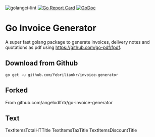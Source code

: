 ![golangci-lint](https://github.com/febriliankr/invoice-generator/actions/workflows/golangci-lint.yml/badge.svg)
[![Go Report Card](https://goreportcard.com/badge/github.com/febriliankr/invoice-generator)](https://goreportcard.com/report/github.com/febriliankr/invoice-generator)
[![GoDoc](https://godoc.org/github.com/febriliankr/invoice-generator?status.svg)](https://godoc.org/github.com/febriliankr/invoice-generator)

# Go Invoice Generator

A super fast golang package to generate invoices, delivery notes and quotations as pdf
using https://github.com/go-pdf/fpdf.

## Download from Github

```
go get -u github.com/febriliankr/invoice-generator
```

## Forked

From github.com/angelodlfrtr/go-invoice-generator

## Text

TextItemsTotalHTTitle
TextItemsTaxTitle
TextItemsDiscountTitle